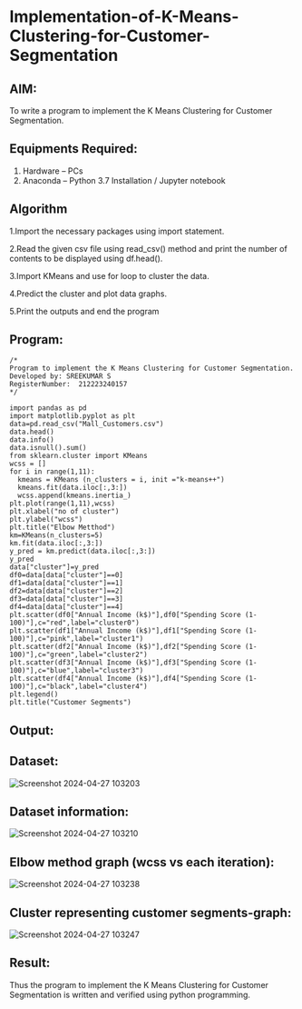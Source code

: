 # Implementation-of-K-Means-Clustering-for-Customer-Segmentation

## AIM:
To write a program to implement the K Means Clustering for Customer Segmentation.

## Equipments Required:
1. Hardware – PCs
2. Anaconda – Python 3.7 Installation / Jupyter notebook

## Algorithm
1.Import the necessary packages using import statement.

2.Read the given csv file using read_csv() method and print the number of contents to be displayed using df.head().

3.Import KMeans and use for loop to cluster the data.

4.Predict the cluster and plot data graphs.

5.Print the outputs and end the program

## Program:
```
/*
Program to implement the K Means Clustering for Customer Segmentation.
Developed by: SREEKUMAR S
RegisterNumber:  212223240157
*/
```
```
import pandas as pd
import matplotlib.pyplot as plt
data=pd.read_csv("Mall_Customers.csv")
data.head()
data.info()
data.isnull().sum()
from sklearn.cluster import KMeans
wcss = []
for i in range(1,11):
  kmeans = KMeans (n_clusters = i, init ="k-means++")
  kmeans.fit(data.iloc[:,3:])
  wcss.append(kmeans.inertia_)
plt.plot(range(1,11),wcss)
plt.xlabel("no of cluster")
plt.ylabel("wcss")
plt.title("Elbow Metthod")
km=KMeans(n_clusters=5)
km.fit(data.iloc[:,3:])
y_pred = km.predict(data.iloc[:,3:])
y_pred
data["cluster"]=y_pred
df0=data[data["cluster"]==0]
df1=data[data["cluster"]==1]
df2=data[data["cluster"]==2]
df3=data[data["cluster"]==3]
df4=data[data["cluster"]==4]
plt.scatter(df0["Annual Income (k$)"],df0["Spending Score (1-100)"],c="red",label="cluster0")
plt.scatter(df1["Annual Income (k$)"],df1["Spending Score (1-100)"],c="pink",label="cluster1")
plt.scatter(df2["Annual Income (k$)"],df2["Spending Score (1-100)"],c="green",label="cluster2")
plt.scatter(df3["Annual Income (k$)"],df3["Spending Score (1-100)"],c="blue",label="cluster3")
plt.scatter(df4["Annual Income (k$)"],df4["Spending Score (1-100)"],c="black",label="cluster4")
plt.legend()
plt.title("Customer Segments")

```

## Output:
## Dataset:
![Screenshot 2024-04-27 103203](https://github.com/guru14789/Implementation-of-K-Means-Clustering-for-Customer-Segmentation/assets/151705853/fcb421f6-7fcc-4544-b528-b997e06f2b71)


## Dataset information:
![Screenshot 2024-04-27 103210](https://github.com/guru14789/Implementation-of-K-Means-Clustering-for-Customer-Segmentation/assets/151705853/57efc325-3651-4fb9-b781-381638fb2e32)




## Elbow method graph (wcss vs each iteration):
![Screenshot 2024-04-27 103238](https://github.com/guru14789/Implementation-of-K-Means-Clustering-for-Customer-Segmentation/assets/151705853/577a44a2-a706-4303-847a-38d91fb97089)


## Cluster representing customer segments-graph:

![Screenshot 2024-04-27 103247](https://github.com/guru14789/Implementation-of-K-Means-Clustering-for-Customer-Segmentation/assets/151705853/81c22557-0369-48bf-97b6-42768f497093)


## Result:
Thus the program to implement the K Means Clustering for Customer Segmentation is written and verified using python programming.
